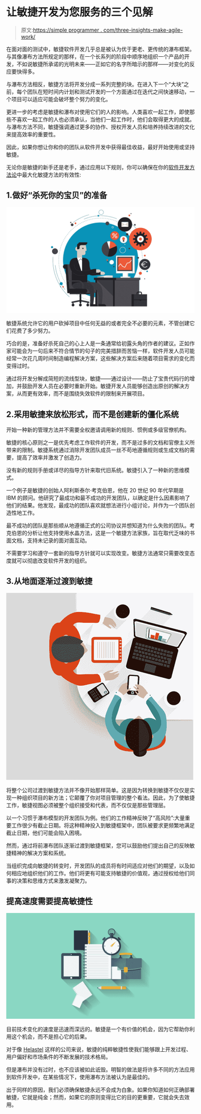 # 让敏捷开发为您服务的三个见解

> 原文:[https://simple programmer . com/three-insights-make-agile-work/](https://simpleprogrammer.com/three-insights-make-agile-work/)

在面对面的测试中，敏捷软件开发几乎总是被认为优于更老、更传统的瀑布框架。与其像瀑布方法所规定的那样，在一个长系列的阶段中顺序地组织一个产品的开发，不如说敏捷所承诺的光明未来——正如它的名字所暗示的那样——对变化的反应要快得多。

与瀑布方法相反，敏捷方法将开发分成一系列完整的块。在进入下一个“大块”之前，每个团队在短时间内计划和测试开发的一个方面通过在迭代之间快速移动，一个项目可以适应可能会破坏整个努力的变化。

更进一步的考虑是敏捷和瀑布对使用它们的人的影响。人类喜欢一起工作，即使那些不喜欢一起工作的人也必须承认，当他们一起工作时，他们会取得更大的成就。与瀑布方法不同，敏捷强调通过更多的协作、授权开发人员和培养持续改进的文化来提高效率的重要性。

因此，如果你想让你和你的团队从软件开发中获得最佳收益，最好开始使用或坚持敏捷。

无论你是敏捷的新手还是老手，通过应用以下规则，你可以确保在你的[软件开发方法论](https://www.helastel.com/services/software-development)中最大化敏捷方法的有效性:

## 1.做好“杀死你的宝贝”的准备

![](img/c468a894a7e37b67fd1f904193d7c8b9.png)

敏捷系统允许它的用户砍掉项目中任何无益的或者完全不必要的元素，不管创建它们花费了多少努力。

巧合的是，准备好杀死自己的心上人是一条通常给初露头角的作者的建议。正如作家可能会为一句后来不符合情节的句子的完美措辞而苦恼一样，软件开发人员可能经常一次花几周时间制造编程解决方案，这些解决方案后来随着项目需求的变化而变得过时。

通过将开发分解成简短的流线型块，敏捷——通过设计——防止了宝贵代码行的增加，并鼓励开发人员在必要时重新开始。敏捷开发人员能够创造出原创的解决方案，从而更有效率，而不是围绕失效软件的限制来开展项目。

## 2.采用敏捷来放松形式，而不是创建新的僵化系统

开始一种新的管理方法并不需要全权邀请调用新的规则、惯例或多级官僚机构。

敏捷的核心原则之一是优先考虑工作软件的开发，而不是过多的文档和官僚主义所带来的限制。敏捷系统通过消除开发团队成员一丝不苟地遵循规则或生成文档的需要，提高了效率并激发了创造力。

没有新的规则手册或详尽的指导方针来取代旧系统。敏捷引入了一种新的思维模式。

一个例子是敏捷的创始人阿利斯泰尔·考克伯恩，他在 20 世纪 90 年代早期是 IBM 的顾问。他研究了最成功和最不成功的开发团队，以确定是什么因素影响了他们的结果。他发现，最成功的团队喜欢就想法进行小组讨论，并作为一个团队创造性地工作。

最不成功的团队是那些顺从地遵循正式的公司协议并想知道为什么失败的团队。考克伯恩的分析让他支持使用水晶方法，这是一个敏捷方法家族，旨在取代乏味的书面文档，支持未记录的面对面互动。

不需要学习和遵守一套新的指导方针就可以实现改变。敏捷方法通常只需要改变态度就可以彻底改变软件开发的组织。

## 3.从地面逐渐过渡到敏捷

![](img/97731d2e2153508dcc06ff153fe66084.png)

将整个公司过渡到敏捷方法并不像开始那样简单。这是因为转换到敏捷不仅仅是实现一种组织项目的新方法；它颠覆了你对项目管理的整个看法。因此，为了使敏捷工作，敏捷视图必须被整个组织接受和代表，而不仅仅是那些管理层。

以一个习惯于瀑布模型的开发团队为例。他们的工作精神反映了“高风险”:大量重要工作很少有截止日期。将这种精神投入到敏捷框架中，团队被要求更频繁地满足截止日期，他们可能会陷入困境。

然而，通过将前瀑布团队逐渐过渡到敏捷框架，您可以鼓励他们提出自己的反映敏捷精神的解决方案和系统。

当组织完成向敏捷的转变时，开发团队的成员将有时间适应对他们的期望，以及如何相应地组织他们的工作。他们将更有可能支持敏捷的价值观，通过授权给他们同事的决策和思维方式来激发凝聚力。

## 提高速度需要提高敏捷性

![](img/7fccbfc223a6e344e4b73bb9967737d4.png)

目前技术变化的速度是迅速而深远的。敏捷是一个有价值的机会，因为它帮助你利用这个机会，而不是担心它的后果。

对于像 [Helastel](https://www.helastel.com/) 这样的公司来说，敏捷的纯粹敏捷性使我们能够跟上开发过程、用户偏好和市场条件的不断发展的技术格局。

但是瀑布并没有过时，也不应该被如此诋毁。明智的做法是将许多不同的方法应用到软件开发中，在某些情况下，使用瀑布方法被认为是最佳的。

出于同样的原因，我们必须确保敏捷永远不会成为白象。如果你知道如何正确部署敏捷，它就是纯金；然而，如果它的原则变得比它的目的更重要，它就会失去效用。